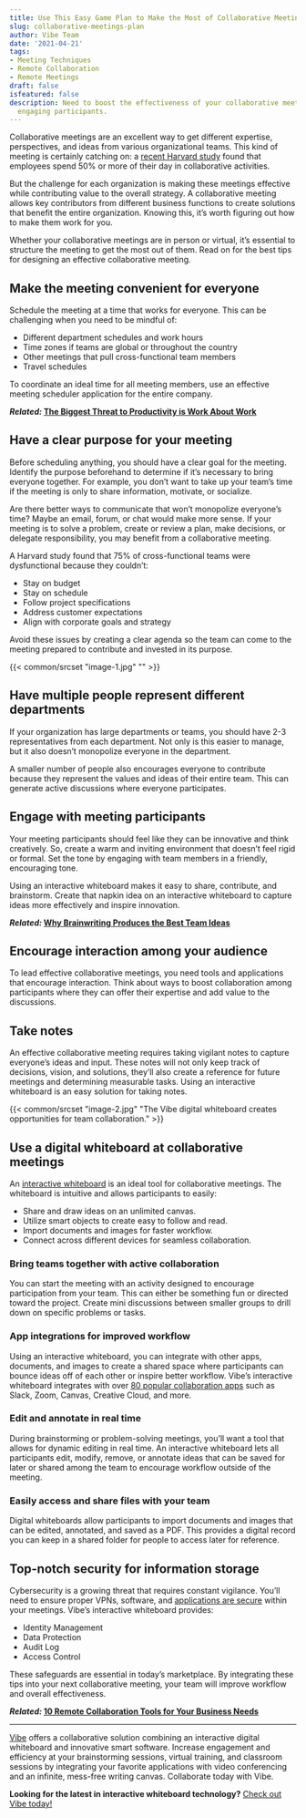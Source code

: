 ```yaml
---
title: Use This Easy Game Plan to Make the Most of Collaborative Meetings
slug: collaborative-meetings-plan
author: Vibe Team
date: '2021-04-21'
tags:
- Meeting Techniques
- Remote Collaboration
- Remote Meetings
draft: false
isfeatured: false
description: Need to boost the effectiveness of your collaborative meetings? Vibe offers efficient and essential tips for
  engaging participants.
---
```


Collaborative meetings are an excellent way to get different expertise, perspectives, and ideas from various organizational teams. This kind of meeting is certainly catching on: a [recent Harvard study](https://hbr.org/2016/01/collaborative-overload) found that employees spend 50% or more of their day in collaborative activities.

But the challenge for each organization is making these meetings effective while contributing value to the overall strategy. A collaborative meeting allows key contributors from different business functions to create solutions that benefit the entire organization. Knowing this, it’s worth figuring out how to make them work for you.

Whether your collaborative meetings are in person or virtual, it’s essential to structure the meeting to get the most out of them. Read on for the best tips for designing an effective collaborative meeting.

## Make the meeting convenient for everyone

Schedule the meeting at a time that works for everyone. This can be challenging when you need to be mindful of:

- Different department schedules and work hours
- Time zones if teams are global or throughout the country
- Other meetings that pull cross-functional team members
- Travel schedules

To coordinate an ideal time for all meeting members, use an effective meeting scheduler application for the entire company.

***Related:* [The Biggest Threat to Productivity is Work About Work](https://vibe.us/blog/the-biggest-threat-to-productivity-is-work-about-work-heres-how-to-fix-it/)**

## Have a clear purpose for your meeting

Before scheduling anything, you should have a clear goal for the meeting. Identify the purpose beforehand to determine if it’s necessary to bring everyone together. For example, you don’t want to take up your team’s time if the meeting is only to share information, motivate, or socialize.

Are there better ways to communicate that won’t monopolize everyone’s time? Maybe an email, forum, or chat would make more sense. If your meeting is to solve a problem, create or review a plan, make decisions, or delegate responsibility, you may benefit from a collaborative meeting.

A Harvard study found that 75% of cross-functional teams were dysfunctional because they couldn’t:

- Stay on budget
- Stay on schedule
- Follow project specifications
- Address customer expectations
- Align with corporate goals and strategy

Avoid these issues by creating a clear agenda so the team can come to the meeting prepared to contribute and invested in its purpose.

{{< common/srcset "image-1.jpg" "" >}}

## Have multiple people represent different departments

If your organization has large departments or teams, you should have 2-3 representatives from each department. Not only is this easier to manage, but it also doesn’t monopolize everyone in the department.

A smaller number of people also encourages everyone to contribute because they represent the values and ideas of their entire team. This can generate active discussions where everyone participates.

## Engage with meeting participants

Your meeting participants should feel like they can be innovative and think creatively. So, create a warm and inviting environment that doesn’t feel rigid or formal. Set the tone by engaging with team members in a friendly, encouraging tone.

Using an interactive whiteboard makes it easy to share, contribute, and brainstorm. Create that napkin idea on an interactive whiteboard to capture ideas more effectively and inspire innovation.

***Related:* [Why Brainwriting Produces the Best Team Ideas](https://vibe.us/blog/why-brainwriting-produces-the-best-team-ideas/)**

## Encourage interaction among your audience

To lead effective collaborative meetings, you need tools and applications that encourage interaction. Think about ways to boost collaboration among participants where they can offer their expertise and add value to the discussions.

## Take notes

An effective collaborative meeting requires taking vigilant notes to capture everyone’s ideas and input. These notes will not only keep track of decisions, vision, and solutions, they’ll also create a reference for future meetings and determining measurable tasks. Using an interactive whiteboard is an easy solution for taking notes.

{{< common/srcset "image-2.jpg" "The Vibe digital whiteboard creates opportunities for team collaboration." >}}

## Use a digital whiteboard at collaborative meetings

An [interactive whiteboard](https://vibe.us/software/) is an ideal tool for collaborative meetings. The whiteboard is intuitive and allows participants to easily:

- Share and draw ideas on an unlimited canvas.
- Utilize smart objects to create easy to follow and read.
- Import documents and images for faster workflow.
- Connect across different devices for seamless collaboration.

### Bring teams together with active collaboration

You can start the meeting with an activity designed to encourage participation from your team. This can either be something fun or directed toward the project. Create mini discussions between smaller groups to drill down on specific problems or tasks.

### App integrations for improved workflow

Using an interactive whiteboard, you can integrate with other apps, documents, and images to create a shared space where participants can bounce ideas off of each other or inspire better workflow. Vibe’s interactive whiteboard integrates with over [80 popular collaboration apps](https://vibe.us/android-app-store/) such as Slack, Zoom, Canvas, Creative Cloud, and more.

### Edit and annotate in real time

During brainstorming or problem-solving meetings, you’ll want a tool that allows for dynamic editing in real time. An interactive whiteboard lets all participants edit, modify, remove, or annotate ideas that can be saved for later or shared among the team to encourage workflow outside of the meeting.

### Easily access and share files with your team

Digital whiteboards allow participants to import documents and images that can be edited, annotated, and saved as a PDF. This provides a digital record you can keep in a shared folder for people to access later for reference.

## Top-notch security for information storage

Cybersecurity is a growing threat that requires constant vigilance. You’ll need to ensure proper VPNs, software, and [applications are secure](https://vibe.us/security/) within your meetings. Vibe’s interactive whiteboard provides:

- Identity Management
- Data Protection
- Audit Log
- Access Control

These safeguards are essential in today’s marketplace. By integrating these tips into your next collaborative meeting, your team will improve workflow and overall effectiveness.

***Related:* [10 Remote Collaboration Tools for Your Business Needs](https://vibe.us/blog/remote-collaboration-tools-for-your-business-needs/)**



---

[Vibe](https://vibe.us/) offers a collaborative solution combining an interactive digital whiteboard and innovative smart software. Increase engagement and efficiency at your brainstorming sessions, virtual training, and classroom sessions by integrating your favorite applications with video conferencing and an infinite, mess-free writing canvas. Collaborate today with Vibe.

**Looking for the latest in interactive whiteboard technology?** [Check out Vibe today!](https://vibe.us/order/)
